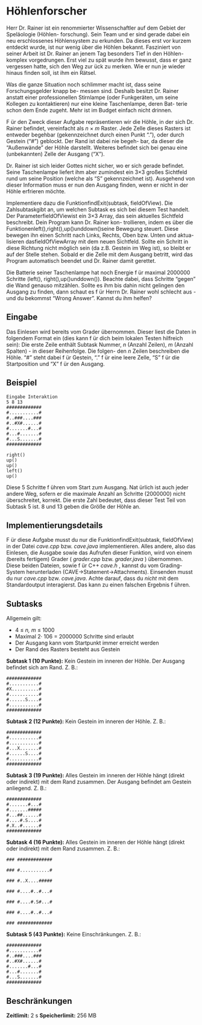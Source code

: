 # Höhlenforscher

Herr Dr. Rainer ist ein renommierter Wissenschaftler auf dem Gebiet der Speläologie (Höhlen-
forschung). Sein Team und er sind gerade dabei ein neu erschlossenes Höhlensystem zu
erkunden. Da dieses erst vor kurzem entdeckt wurde, ist nur wenig über die Höhlen bekannt.
Fasziniert von seiner Arbeit ist Dr. Rainer an jenem Tag besonders Tief in den Höhlen-
komplex vorgedrungen. Erst viel zu spät wurde ihm bewusst, dass er ganz vergessen hatte,
sich den Weg zur ück zu merken. Wie er nun je wieder hinaus finden soll, ist ihm ein Rätsel.

Was die ganze Situation noch schlimmer macht ist, dass seine Forschungsgelder knapp be-
messen sind. Deshalb besitzt Dr. Rainer anstatt einer professionellen Stirnlampe (oder
Funkgeräten, um seine Kollegen zu kontaktieren) nur eine kleine Taschenlampe, deren Bat-
terie schon dem Ende zugeht. Mehr ist im Budget einfach nicht drinnen.

F ür den Zweck dieser Aufgabe repräsentieren wir die Höhle, in der sich Dr. Rainer befindet,
vereinfacht als _n_ × _m_ Raster. Jede Zelle dieses Rasters ist entweder begehbar (gekennzeichnet
durch einen Punkt “.”), oder durch Gestein (“#”) geblockt. Der Rand ist dabei nie begeh-
bar, da dieser die “Außenwände” der Höhle darstellt. Weiteres befindet sich bei genau eine
(unbekannten) Zelle der Ausgang (“X”).

Dr. Rainer ist sich leider Gottes nicht sicher, wo er sich gerade befindet. Seine Taschenlampe
liefert ihm aber zumindest ein 3×3 großes Sichtfeld rund um seine Position (welche als “S”
gekennzeichnet ist). Ausgehend von dieser Information muss er nun den Ausgang finden,
wenn er nicht in der Höhle erfrieren möchte.

Implementiere dazu die FunktionfindExit(subtask, fieldOfView). Die Zahlsubtaskgibt
an, um welchen Subtask es sich bei diesem Test handelt. Der ParameterfieldOfViewist
ein 3×3 Array, das sein aktuelles Sichtfeld beschreibt. Dein Program kann Dr. Rainer kon-
trollieren, indem es über die Funktionenleft(),right(),up()unddown()seine Bewegung
steuert. Diese bewegen ihn einen Schritt nach Links, Rechts, Oben bzw. Unten und aktua-
lisieren dasfieldOfViewArray mit dem neuen Sichtfeld. Sollte ein Schritt in diese Richtung
nicht möglich sein (da z.B. Gestein im Weg ist), so bleibt er auf der Stelle stehen. Sobald er
die Zelle mit dem Ausgang betritt, wird das Program automatisch beendet und Dr. Rainer
damit gerettet.

Die Batterie seiner Taschenlampe hat noch Energie f ür maximal 2000000 Schritte (left(),
right(),up()unddown()). Beachte dabei, dass Schritte “gegen” die Wand genauso mitzählen.
Sollte es ihm bis dahin nicht gelingen den Ausgang zu finden, dann schaut es f ür Herrn Dr.
Rainer wohl schlecht aus - und du bekommst “Wrong Answer”. Kannst du ihm helfen?


## Eingabe

Das Einlesen wird bereits vom Grader übernommen. Dieser liest die Daten in folgendem
Format ein (dies kann f ür dich beim lokalen Testen hilfreich sein): Die erste Zeile enthält
Subtask Nummer, _n_ (Anzahl Zeilen), _m_ (Anzahl Spalten) - in dieser Reihenfolge. Die folgen-
den _n_ Zeilen beschreiben die Höhle. “#” steht dabei f ür Gestein, “.” f ür eine leere Zelle, “S”
f ür die Startposition und “X” f ür den Ausgang.

## Beispiel

```
Eingabe Interaktion
5 8 13
#############
#...........#
#..###....###
#..#X#......#
#.......#...#
#...#.......#
#...S.......#
#############
```
```
right()
up()
up()
left()
up()
```
Diese 5 Schritte f ühren vom Start zum Ausgang. Nat ürlich ist auch jeder andere Weg, sofern
er die maximale Anzahl an Schritte (2000000) nicht überschreitet, korrekt.
Die erste Zahl bedeutet, dass dieser Test Teil von Subtask 5 ist. 8 und 13 geben die Größe
der Höhle an.

## Implementierungsdetails

F ür diese Aufgabe musst du nur die FunktionfindExit(subtask, fieldOfView) in der
Datei _cave.cpp_ bzw. _cave.java_ implementieren. Alles andere, also das Einlesen, die Ausgabe
sowie das Aufrufen dieser Funktion, wird von einem (bereits fertigem) Grader ( _grader.cpp_
bzw. _grader.java_ ) übernommen. Diese beiden Dateien, sowie f ür C++ _cave.h_ , kannst du
vom Grading-System herunterladen (CAVE→Statement→Attachments). Einsenden musst
du nur _cave.cpp_ bzw. _cave.java_. Achte darauf, dass du _nicht_ mit dem Standardoutput
interagierst. Das kann zu einen falschen Ergebnis f ühren.

## Subtasks

Allgemein gilt:

- 4 ≤ _n, m_ ≤ 1000
- Maximal 2· 106 = 2000000 Schritte sind erlaubt
- Der Ausgang kann vom Startpunkt immer erreicht werden
- Der Rand des Rasters besteht aus Gestein


**Subtask 1 (10 Punkte):** Kein Gestein im inneren der Höhle. Der Ausgang befindet sich
am Rand. Z. B.:

```
#############
#...........#
#X..........#
#...........#
#......S....#
#...........#
#############
```
**Subtask 2 (12 Punkte):** Kein Gestein im inneren der Höhle. Z. B.:

```
#############
#...........#
#...........#
#...X.......#
#......S....#
#...........#
#############
```
**Subtask 3 (19 Punkte):** Alles Gestein im inneren der Höhle hängt (direkt oder indirekt)
mit dem Rand zusammen. Der Ausgang befindet am Gestein anliegend. Z. B.:

```
#############
#.......#...#
#.......#####
#...##......#
#....#.S....#
#.X..#......#
#############
```
**Subtask 4 (16 Punkte):** Alles Gestein im inneren der Höhle hängt (direkt oder indirekt)
mit dem Rand zusammen. Z. B.:

```
### #############

### #...........#

### #..X....#####

### #....#..#...#

### #....#.S#...#

### #....#..#...#

### #############
```

**Subtask 5 (43 Punkte):** Keine Einschränkungen. Z. B.:

```
#############
#...........#
#..###....###
#..#X#......#
#.......#...#
#...#.......#
#...S.......#
#############
```
## Beschränkungen

**Zeitlimit:** 2 s **Speicherlimit:** 256 MB


